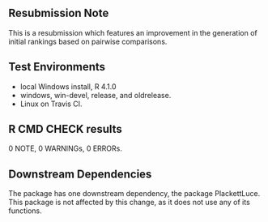 ## Resubmission Note
This is a resubmission which features an improvement in the generation of initial rankings based on pairwise comparisons.

## Test Environments
* local Windows install, R 4.1.0
* windows, win-devel, release, and oldrelease.
* Linux on Travis CI.

## R CMD CHECK results

0 NOTE, 0 WARNINGs, 0 ERRORs.

## Downstream Dependencies
The package has one downstream dependency, the package PlackettLuce. This package is not affected by this change, as it does not use any of its functions.
